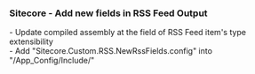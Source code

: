 <h3>Sitecore - Add new fields in RSS Feed Output</h3>

<p>
- Update compiled assembly at the field of RSS Feed item's type extensibility<br />
- Add "Sitecore.Custom.RSS.NewRssFields.config" into "/App_Config/Include/"
</p>
